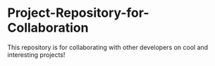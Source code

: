 # Project-Repository-for-Collaboration
This repository is for collaborating with other developers on cool and interesting projects!  
